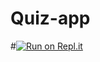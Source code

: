 # Quiz-app
#[![Run on Repl.it](https://repl.it/badge/github/muhammadmoiz367/Quiz-app)](https://repl.it/github/muhammadmoiz367/Quiz-app)